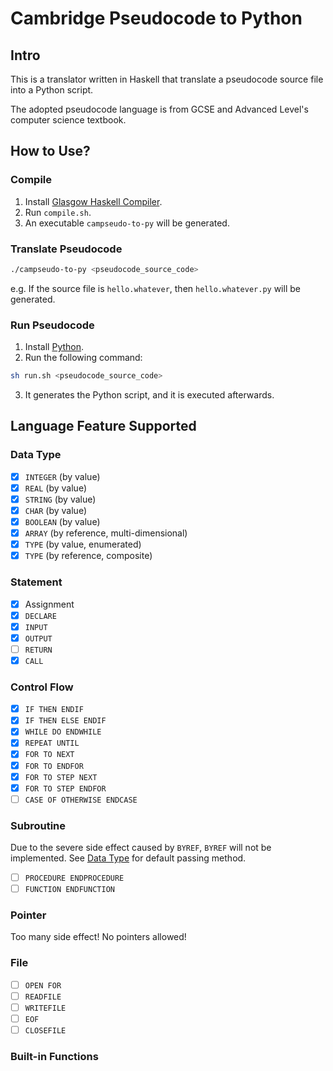 # Cambridge Pseudocode to Python

## Intro

This is a translator written in Haskell that translate a pseudocode source file
into a Python script. 

The adopted pseudocode language is from GCSE and Advanced Level's
computer science textbook.

## How to Use?

### Compile

1. Install [Glasgow Haskell Compiler](https://www.haskell.org/ghc/).
2. Run `compile.sh`.
3. An executable `campseudo-to-py` will be generated.

### Translate Pseudocode

```sh
./campseudo-to-py <pseudocode_source_code>
```

e.g. If the source file is `hello.whatever`,
then `hello.whatever.py` will be generated.

### Run Pseudocode

1. Install [Python](https://www.python.org/downloads/).
2. Run the following command:
```sh
sh run.sh <pseudocode_source_code>
```
3. It generates the Python script, and it is executed afterwards.

## Language Feature Supported

### Data Type

- [x] `INTEGER` (by value)
- [x] `REAL` (by value)
- [x] `STRING` (by value)
- [x] `CHAR` (by value)
- [x] `BOOLEAN` (by value)
- [x] `ARRAY` (by reference, multi-dimensional)
- [x] `TYPE` (by value, enumerated)
- [x] `TYPE` (by reference, composite)

### Statement

- [x] Assignment
- [x] `DECLARE`
- [x] `INPUT`
- [x] `OUTPUT`
- [ ] `RETURN`
- [x] `CALL`

### Control Flow

- [x] `IF THEN ENDIF`
- [x] `IF THEN ELSE ENDIF`
- [x] `WHILE DO ENDWHILE`
- [x] `REPEAT UNTIL`
- [x] `FOR TO NEXT`
- [x] `FOR TO ENDFOR`
- [x] `FOR TO STEP NEXT`
- [x] `FOR TO STEP ENDFOR`
- [ ] `CASE OF OTHERWISE ENDCASE`

### Subroutine

Due to the severe side effect caused by `BYREF`, `BYREF` will not be
implemented. See [Data Type](#data-type) for default passing method.

- [ ] `PROCEDURE ENDPROCEDURE`
- [ ] `FUNCTION ENDFUNCTION`

### Pointer

Too many side effect! No pointers allowed!

### File

- [ ] `OPEN FOR`
- [ ] `READFILE`
- [ ] `WRITEFILE`
- [ ] `EOF`
- [ ] `CLOSEFILE`

### Built-in Functions
